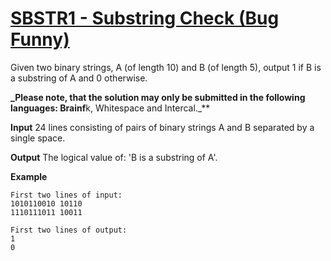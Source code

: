 # [SBSTR1 - Substring Check (Bug Funny)](https://www.spoj.com/problems/SBSTR1/)

Given two binary strings, A (of length 10) and B (of length 5), output 1 if B is a substring of A and 0 otherwise.

**_Please note, that the solution may only be submitted in the following languages: Brainf**k, Whitespace and Intercal._**

**Input**
24 lines consisting of pairs of binary strings A and B separated by a single space.

**Output**
The logical value of: 'B is a substring of A'.

**Example**
```
First two lines of input:
1010110010 10110
1110111011 10011

First two lines of output:
1
0
```